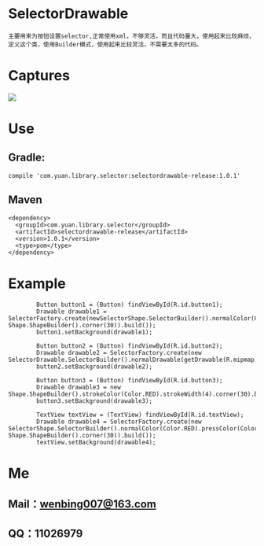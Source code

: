 # SelectorDrawable
	主要用来为按钮设置selector,正常使用xml，不够灵活，而且代码量大，使用起来比较麻烦，定义这个类，使用Builder模式，使用起来比较灵活，不需要太多的代码。
# Captures
![][image-1]

# Use

## Gradle:
	compile 'com.yuan.library.selector:selectordrawable-release:1.0.1'

## Maven
	<dependency>
	  <groupId>com.yuan.library.selector</groupId>
	  <artifactId>selectordrawable-release</artifactId>
	  <version>1.0.1</version>
	  <type>pom</type>
	</dependency>


# Example


	        Button button1 = (Button) findViewById(R.id.button1);
	        Drawable drawable1 = SelectorFactory.create(newSelectorShape.SelectorBuilder().normalColor(Color.RED).pressColor(Color.GREEN).shapeBuilder(new Shape.ShapeBuilder().corner(30)).build());
	        button1.setBackground(drawable1);
	
	        Button button2 = (Button) findViewById(R.id.button2);
	        Drawable drawable2 = SelectorFactory.create(new SelectorDrawable.SelectorBuilder().normalDrawable(getDrawable(R.mipmap.test_normal)).pressDrawable(getDrawable(R.mipmap.test_press)).build());
	        button2.setBackground(drawable2);
	
	        Button button3 = (Button) findViewById(R.id.button3);
	        Drawable drawable3 = new Shape.ShapeBuilder().strokeColor(Color.RED).strokeWidth(4).corner(30).build().createGradientDrawable(Color.RED);
	        button3.setBackground(drawable3);
	
	        TextView textView = (TextView) findViewById(R.id.textView);
	        Drawable drawable4 = SelectorFactory.create(new SelectorShape.SelectorBuilder().normalColor(Color.RED).pressColor(Color.GREEN).shapeBuilder(new Shape.ShapeBuilder().corner(30)).build());
	        textView.setBackground(drawable4);
# Me
## Mail：wenbing007@163.com
## QQ：11026979



[image-1]:	https://raw.githubusercontent.com/yuanwenbing/SelectorDrawable/master/captures/2016-11-29%2023_49_02.gif